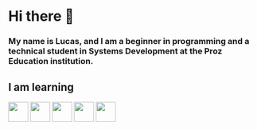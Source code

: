 # Hi there 👋
### My name is Lucas, and I am a beginner in programming and a technical student in Systems Development at the Proz Education institution.
## I am learning
<img width="40" height="40" src="https://cdn.jsdelivr.net/gh/devicons/devicon@latest/icons/javascript/javascript-original.svg" />  <img width="40" height="40" src="https://cdn.jsdelivr.net/gh/devicons/devicon@latest/icons/html5/html5-original.svg" /> <img width="40" height="40" src="https://cdn.jsdelivr.net/gh/devicons/devicon@latest/icons/css3/css3-original.svg" /> <img loading="lazy" width="40" height="40" src="https://cdn.jsdelivr.net/gh/devicons/devicon@latest/icons/python/python-original.svg" /> <img width="40" height="40" src="https://cdn.jsdelivr.net/gh/devicons/devicon@latest/icons/git/git-original.svg" />
